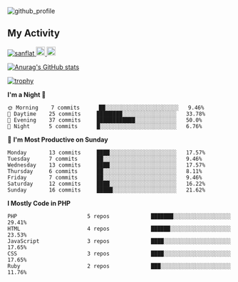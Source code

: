 ![github_profile](https://user-images.githubusercontent.com/76393333/153364008-01bb77c8-2781-4518-bc7d-f0bedf978e7f.gif)

## My Activity
<p align="left"> 
  <a href="https://github.com/sanflat/sanflat/">
    <img src="https://komarev.com/ghpvc/?username=sanflat" alt="sanflat" />
  </a>
  <a href="https://github.com/sanflat">
    <img height="20" src="https://img.shields.io/github/followers/sanflat?label=follow&logo=github&style=flat" />
  </a>
  <a href="http://qiita.com/sanflat">
    <img height="20" src="https://qiita-badge.apiapi.app/s/sanflat/posts.svg" />
  </a>
</p>

[![Anurag's GitHub stats](https://github-readme-stats.vercel.app/api?username=sanflat&count_private=true&show_icons=true&theme=radical)](https://github.com/anuraghazra/github-readme-stats)

[![trophy](https://github-profile-trophy.vercel.app/?username=sanflat&theme=onedark)](https://github.com/sanflat/github-profile-trophy)


**I'm a Night 🦉** 

```text
🌞 Morning    7 commits      ██░░░░░░░░░░░░░░░░░░░░░░░   9.46% 
🌆 Daytime    25 commits     ████████░░░░░░░░░░░░░░░░░   33.78% 
🌃 Evening    37 commits     ████████████░░░░░░░░░░░░░   50.0% 
🌙 Night      5 commits      █░░░░░░░░░░░░░░░░░░░░░░░░   6.76%

```
📅 **I'm Most Productive on Sunday** 

```text
Monday       13 commits     ████░░░░░░░░░░░░░░░░░░░░░   17.57% 
Tuesday      7 commits      ██░░░░░░░░░░░░░░░░░░░░░░░   9.46% 
Wednesday    13 commits     ████░░░░░░░░░░░░░░░░░░░░░   17.57% 
Thursday     6 commits      ██░░░░░░░░░░░░░░░░░░░░░░░   8.11% 
Friday       7 commits      ██░░░░░░░░░░░░░░░░░░░░░░░   9.46% 
Saturday     12 commits     ████░░░░░░░░░░░░░░░░░░░░░   16.22% 
Sunday       16 commits     █████░░░░░░░░░░░░░░░░░░░░   21.62%

```

**I Mostly Code in PHP** 

```text
PHP                      5 repos             ███████░░░░░░░░░░░░░░░░░░   29.41% 
HTML                     4 repos             ██████░░░░░░░░░░░░░░░░░░░   23.53% 
JavaScript               3 repos             ████░░░░░░░░░░░░░░░░░░░░░   17.65% 
CSS                      3 repos             ████░░░░░░░░░░░░░░░░░░░░░   17.65% 
Ruby                     2 repos             ███░░░░░░░░░░░░░░░░░░░░░░   11.76%

```
<!--END_SECTION:waka-->
